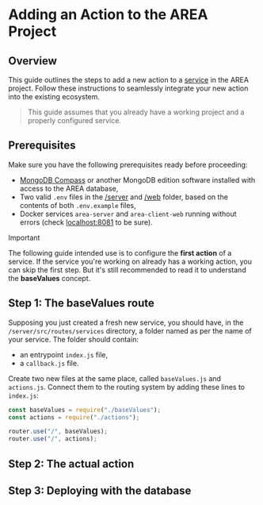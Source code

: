 # Adding an Action to the AREA Project

## Overview

This guide outlines the steps to add a new action to a [service](./Add%20a%20service.md) in the AREA project. Follow these instructions to seamlessly integrate your new action into the existing ecosystem.

> This guide assumes that you already have a working project and a properly configured service.

## Prerequisites

Make sure you have the following prerequisites ready before proceeding:

- [MongoDB Compass](https://www.mongodb.com/products/tools/compass) or another MongoDB edition software installed with access to the AREA database,
- Two valid `.env` files in the [/server](/../server/.env) and [/web](/../web/.env) folder, based on the contents of both `.env.example` files,
- Docker services `area-server` and `area-client-web` running without errors (check [localhost:8081]([http://localhost:8081]) to be sure).

> [!IMPORTANT]
> The following guide intended use is to configure the **first action** of a service. If the service you're working on already has a working action, you can skip the first step. But it's still recommended to read it to understand the **baseValues** concept.

## Step 1: The baseValues route

Supposing you just created a fresh new service, you should have, in the `/server/src/routes/services` directory, a folder named as per the name of your service. The folder should contain:

- an entrypoint `index.js` file,
- a `callback.js` file.

Create two new files at the same place, called `baseValues.js` and `actions.js`. Connect them to the routing system by adding these lines to `index.js`:

```js
const baseValues = require("./baseValues");
const actions = require("./actions");

router.use("/", baseValues);
router.use("/", actions);
```

## Step 2: The actual action

## Step 3: Deploying with the database

